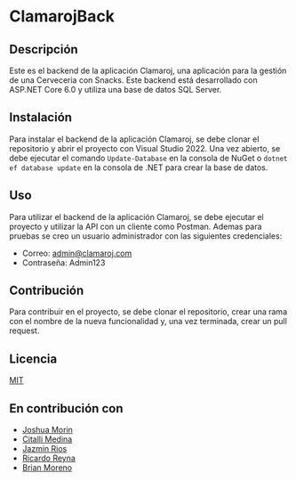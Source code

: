 # ClamarojBack
 
## Descripción
Este es el backend de la aplicación Clamaroj, una aplicación para la gestión de una Cerveceria con Snacks. Este backend está desarrollado con ASP.NET Core 6.0 y utiliza una base de datos SQL Server.

## Instalación
Para instalar el backend de la aplicación Clamaroj, se debe clonar el repositorio y abrir el proyecto con Visual Studio 2022. Una vez abierto, se debe ejecutar el comando `Update-Database` en la consola de NuGet o `dotnet ef database update` en la consola de .NET para crear la base de datos.

## Uso
Para utilizar el backend de la aplicación Clamaroj, se debe ejecutar el proyecto y utilizar la API con un cliente como Postman.
Ademas para pruebas se creo un usuario administrador con las siguientes credenciales:
- Correo: admin@clamaroj.com
- Contraseña: Admin123

## Contribución
Para contribuir en el proyecto, se debe clonar el repositorio, crear una rama con el nombre de la nueva funcionalidad y, una vez terminada, crear un pull request.

## Licencia
[MIT](https://choosealicense.com/licenses/mit/)

## En contribución con
- [Joshua Morin]()
- [Citalli Medina]()
- [Jazmin Rios]()
- [Ricardo Reyna]()
- [Brian Moreno]()